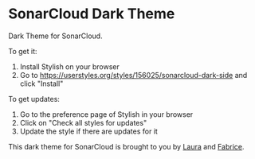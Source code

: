 # SonarCloud Dark Theme

Dark Theme for SonarCloud. 

To get it:
1. Install Stylish on your browser
2. Go to https://userstyles.org/styles/156025/sonarcloud-dark-side and click "Install"

To get updates: 
1. Go to the preference page of Stylish in your browser
2. Click on "Check all styles for updates"
3. Update the style if there are updates for it

This dark theme for SonarCloud is brought to you by [Laura](https://github.com/laurawacrenier) and [Fabrice](https://github.com/bellingard).
